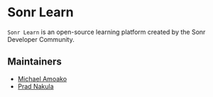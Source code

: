 # Sonr Learn
`Sonr Learn` is an open-source learning platform created by the Sonr Developer Community.

## Maintainers

- [Michael Amoako](https://github.com/ma-sonr)
- [Prad Nakula](https://github.com/prnk28)
